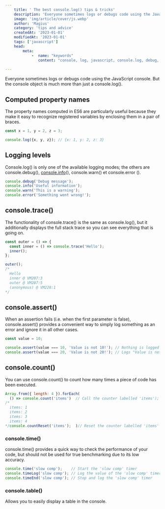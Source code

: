 ```yaml
---
    title: ' The best console.log() tips & tricks'
    description: 'Everyone sometimes logs or debugs code using the JavaScript console. But the console object is much more than just a console.log().'
    image: 'img/article/cover/js.webp'
    author: 'Magius'
    category: 'tips and advice'
    createdAt: '2023-01-01'
    modifiedAt: '2023-01-01'
    tags: ['javascript']
    head:
        meta: 
            -  name: "keywords"
               content: "console, log, javascript, console.log, debug, time"
            
---
```


Everyone sometimes logs or debugs code using the JavaScript console. But the console object is much more than just a console.log().

## Computed property names
The property names computed in ES6 are particularly useful because they make it easy to recognize registered variables by enclosing them in a pair of braces.

```js
const x = 1, y = 2, z = 3;

console.log({x, y, z}); // {x: 1, y: 2, z: 3}
```

## **Logging levels**

Console.log() is only one of the available logging modes; the others are console.debug(), [console.info](http://console.info/)(), console.warn() et console.error ().

```js
console.debug('Debug message');
console.info('Useful information');
console.warn('This is a warning');
console.error('Something went wrong!');
```

## **console.trace()**

The functionality of console.trace() is the same as console.log(), but it additionally displays the full stack trace so you can see everything that is going on.

```js
const outer = () => {
  const inner = () => console.trace('Hello');
  inner();
};

outer();
/*
  Hello
  inner @ VM207:3
  outer @ VM207:5
  (anonymous) @ VM228:1
*/
```

## **console.assert()**

When an assertion fails (i.e. when the first parameter is false), console.assert() provides a convenient way to simply log something as an error and ignore it in all other cases.

```js
const value = 10;

console.assert(value === 10, 'Value is not 10!'); // Nothing is logged
console.assert(value === 20, 'Value is not 20!'); // Logs "Value is not 20!"
```

## **console.count()**

You can use console.count() to count how many times a piece of code has been executed.
```js
Array.from({ length: 4 }).forEach(
  () => console.count('items')  // Call the counter labelled 'items');
/*
  items: 1
  items: 2
  items: 3
  items: 4
*/console.countReset('items');  )// Reset the counter labelled 'items'
```

### **console.time()**

console.time() provides a quick way to check the performance of your code, but should not be used for true benchmarking due to its low accuracy.

```js
console.time('slow comp');    // Start the 'slow comp' timer
console.timeLog('slow comp'); // Log the value of the 'slow comp' timer
console.timeEnd('slow comp'); // Stop and log the 'slow comp' timer
```

### **console.table()**

Allows you to easily display a table in the console.